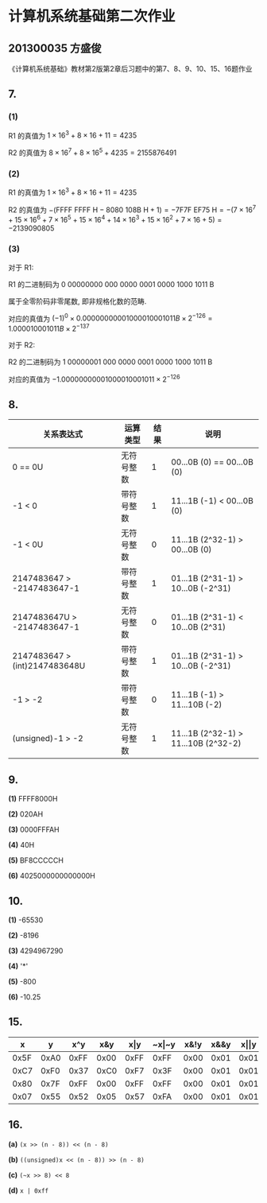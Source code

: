 # 计算机系统基础第二次作业

## 201300035 方盛俊

《计算机系统基础》教材第2版第2章后习题中的第7、8、9、10、15、16题作业

## 7.

### (1)

R1 的真值为 $1\times 16^{3}+8\times 16+11=4235$

R2 的真值为 $8\times 16^{7}+8\times 16^{5}+4235=2155876491$

### (2)

R1 的真值为 $1\times 16^{3}+8\times 16+11=4235$

R2 的真值为 $-(\text{FFFF FFFF H}-\text{8080 108B H}+1)=-\text{7F7F EF75 H}=-(7\times 16^{7}+15\times 16^{6}+7\times 16^{5}+15\times 16^{4}+14\times 16^{3}+15\times 16^{2}+7\times 16+5)=-2139090805$

### (3)

对于 R1:

R1 的二进制码为 0 00000000 000 0000 0001 0000 1000 1011 B

属于全零阶码非零尾数, 即非规格化数的范畴.

对应的真值为 $(-1)^{0}\times 0.00000000001000010001011B\times 2^{-126}=1.000010001011B\times 2^{-137}$

对于 R2:

R2 的二进制码为 1 00000001 000 0000 0001 0000 1000 1011 B

对应的真值为 $-1.00000000001000010001011\times 2^{-126}$



## 8.

| 关系表达式                    | 运算类型   | 结果 | 说明                                  |
| ----------------------------- | ---------- | ---- | ------------------------------------- |
| 0 == 0U                       | 无符号整数 | 1    | 00...0B (0) == 00...0B (0)            |
| -1 < 0                        | 带符号整数 | 1    | 11...1B (-1) < 00...0B (0)            |
| -1 < 0U                       | 无符号整数 | 0    | 11...1B (2^32-1) > 00...0B (0)        |
| 2147483647 > -2147483647-1    | 带符号整数 | 1    | 01...1B (2^31-1) > 10...0B (-2^31)    |
| 2147483647U > -2147483647-1   | 无符号整数 | 0    | 01...1B (2^31-1) < 10...0B (2^31)     |
| 2147483647 > (int)2147483648U | 带符号整数 | 1    | 01...1B (2^31-1) > 10...0B (-2^31)    |
| -1 > -2                       | 带符号整数 | 0    | 11...1B (-1) > 11...10B (-2)          |
| (unsigned)-1 > -2             | 无符号整数 | 1    | 11...1B (2^32-1) > 11...10B  (2^32-2) |


## 9.

**(1)** FFFF8000H

**(2)** 020AH

**(3)** 0000FFFAH

**(4)** 40H

**(5)** BF8CCCCCH

**(6)** 4025000000000000H


## 10.

**(1)** -65530

**(2)** -8196

**(3)** 4294967290

**(4)** '*'

**(5)** -800

**(6)** -10.25


## 15.

| x    | y    | x^y  | x&y  | x\|y | ~x\|\~y | x&!y | x&&y | x\|\|y | !x\|\|!y | x&&~y |
| ---- | ---- | ---- | ---- | ---- | ------- | ---- | ---- | ------ | -------- | ----- |
| 0x5F | 0xA0 | 0xFF | 0x00 | 0xFF | 0xFF    | 0x00 | 0x01 | 0x01   | 0x00     | 0x01  |
| 0xC7 | 0xF0 | 0x37 | 0xC0 | 0xF7 | 0x3F    | 0x00 | 0x01 | 0x01   | 0x00     | 0x01  |
| 0x80 | 0x7F | 0xFF | 0x00 | 0xFF | 0xFF    | 0x00 | 0x01 | 0x01   | 0x00     | 0x01  |
| 0x07 | 0x55 | 0x52 | 0x05 | 0x57 | 0xFA    | 0x00 | 0x01 | 0x01   | 0x00     | 0x01  |


## 16.

**(a)** `(x >> (n - 8)) << (n - 8)`

**(b)** `((unsigned)x << (n - 8)) >> (n - 8)`

**(c)** `(~x >> 8) << 8`

**(d)** `x | 0xff`